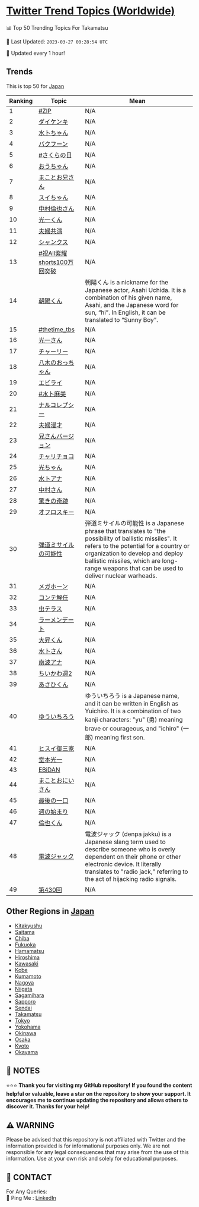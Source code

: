 [Twitter Trend Topics (Worldwide)](https://github.com/ErcinDedeoglu/Twitter-Trend-Topics)
==========


📊 Top 50 Trending Topics For Takamatsu

📆 Last Updated: `2023-03-27 00:28:54 UTC`

🔧 Updated every 1 hour!


## Trends

This is top 50 for [Japan](</Japan>)

| Ranking | Topic | Mean |
| ------- | ------------ | ------------ |
| 1 | [#ZIP](http://twitter.com/search?q=%23ZIP) | N/A |
| 2 | [ダイケンキ](http://twitter.com/search?q=%e3%83%80%e3%82%a4%e3%82%b1%e3%83%b3%e3%82%ad) | N/A |
| 3 | [水卜ちゃん](http://twitter.com/search?q=%e6%b0%b4%e5%8d%9c%e3%81%a1%e3%82%83%e3%82%93) | N/A |
| 4 | [バクフーン](http://twitter.com/search?q=%e3%83%90%e3%82%af%e3%83%95%e3%83%bc%e3%83%b3) | N/A |
| 5 | [#さくらの日](http://twitter.com/search?q=%23%e3%81%95%e3%81%8f%e3%82%89%e3%81%ae%e6%97%a5) | N/A |
| 6 | [おうちゃん](http://twitter.com/search?q=%e3%81%8a%e3%81%86%e3%81%a1%e3%82%83%e3%82%93) | N/A |
| 7 | [まことお兄さん](http://twitter.com/search?q=%e3%81%be%e3%81%93%e3%81%a8%e3%81%8a%e5%85%84%e3%81%95%e3%82%93) | N/A |
| 8 | [スイちゃん](http://twitter.com/search?q=%e3%82%b9%e3%82%a4%e3%81%a1%e3%82%83%e3%82%93) | N/A |
| 9 | [中村倫也さん](http://twitter.com/search?q=%e4%b8%ad%e6%9d%91%e5%80%ab%e4%b9%9f%e3%81%95%e3%82%93) | N/A |
| 10 | [光一くん](http://twitter.com/search?q=%e5%85%89%e4%b8%80%e3%81%8f%e3%82%93) | N/A |
| 11 | [夫婦共演](http://twitter.com/search?q=%e5%a4%ab%e5%a9%a6%e5%85%b1%e6%bc%94) | N/A |
| 12 | [シャンクス](http://twitter.com/search?q=%e3%82%b7%e3%83%a3%e3%83%b3%e3%82%af%e3%82%b9) | N/A |
| 13 | [#祝All紫耀shorts100万回突破](http://twitter.com/search?q=%23%e7%a5%9dAll%e7%b4%ab%e8%80%80shorts100%e4%b8%87%e5%9b%9e%e7%aa%81%e7%a0%b4) | N/A |
| 14 | [朝陽くん](http://twitter.com/search?q=%e6%9c%9d%e9%99%bd%e3%81%8f%e3%82%93) | 朝陽くん is a nickname for the Japanese actor, Asahi Uchida. It is a combination of his given name, Asahi, and the Japanese word for sun, “hi”. In English, it can be translated to “Sunny Boy”. |
| 15 | [#thetime_tbs](http://twitter.com/search?q=%23thetime_tbs) | N/A |
| 16 | [光一さん](http://twitter.com/search?q=%e5%85%89%e4%b8%80%e3%81%95%e3%82%93) | N/A |
| 17 | [チャーリー](http://twitter.com/search?q=%e3%83%81%e3%83%a3%e3%83%bc%e3%83%aa%e3%83%bc) | N/A |
| 18 | [八木のおっちゃん](http://twitter.com/search?q=%e5%85%ab%e6%9c%a8%e3%81%ae%e3%81%8a%e3%81%a3%e3%81%a1%e3%82%83%e3%82%93) | N/A |
| 19 | [エビライ](http://twitter.com/search?q=%e3%82%a8%e3%83%93%e3%83%a9%e3%82%a4) | N/A |
| 20 | [#水卜麻美](http://twitter.com/search?q=%23%e6%b0%b4%e5%8d%9c%e9%ba%bb%e7%be%8e) | N/A |
| 21 | [ナルコレプシー](http://twitter.com/search?q=%e3%83%8a%e3%83%ab%e3%82%b3%e3%83%ac%e3%83%97%e3%82%b7%e3%83%bc) | N/A |
| 22 | [夫婦漫才](http://twitter.com/search?q=%e5%a4%ab%e5%a9%a6%e6%bc%ab%e6%89%8d) | N/A |
| 23 | [兄さんバージョン](http://twitter.com/search?q=%e5%85%84%e3%81%95%e3%82%93%e3%83%90%e3%83%bc%e3%82%b8%e3%83%a7%e3%83%b3) | N/A |
| 24 | [チャリチョコ](http://twitter.com/search?q=%e3%83%81%e3%83%a3%e3%83%aa%e3%83%81%e3%83%a7%e3%82%b3) | N/A |
| 25 | [光ちゃん](http://twitter.com/search?q=%e5%85%89%e3%81%a1%e3%82%83%e3%82%93) | N/A |
| 26 | [水卜アナ](http://twitter.com/search?q=%e6%b0%b4%e5%8d%9c%e3%82%a2%e3%83%8a) | N/A |
| 27 | [中村さん](http://twitter.com/search?q=%e4%b8%ad%e6%9d%91%e3%81%95%e3%82%93) | N/A |
| 28 | [驚きの奇跡](http://twitter.com/search?q=%e9%a9%9a%e3%81%8d%e3%81%ae%e5%a5%87%e8%b7%a1) | N/A |
| 29 | [オフロスキー](http://twitter.com/search?q=%e3%82%aa%e3%83%95%e3%83%ad%e3%82%b9%e3%82%ad%e3%83%bc) | N/A |
| 30 | [弾道ミサイルの可能性](http://twitter.com/search?q=%e5%bc%be%e9%81%93%e3%83%9f%e3%82%b5%e3%82%a4%e3%83%ab%e3%81%ae%e5%8f%af%e8%83%bd%e6%80%a7) | 弾道ミサイルの可能性 is a Japanese phrase that translates to "the possibility of ballistic missiles". It refers to the potential for a country or organization to develop and deploy ballistic missiles, which are long-range weapons that can be used to deliver nuclear warheads. |
| 31 | [メガホーン](http://twitter.com/search?q=%e3%83%a1%e3%82%ac%e3%83%9b%e3%83%bc%e3%83%b3) | N/A |
| 32 | [コンテ解任](http://twitter.com/search?q=%e3%82%b3%e3%83%b3%e3%83%86%e8%a7%a3%e4%bb%bb) | N/A |
| 33 | [虫テラス](http://twitter.com/search?q=%e8%99%ab%e3%83%86%e3%83%a9%e3%82%b9) | N/A |
| 34 | [ラーメンデート](http://twitter.com/search?q=%e3%83%a9%e3%83%bc%e3%83%a1%e3%83%b3%e3%83%87%e3%83%bc%e3%83%88) | N/A |
| 35 | [大昇くん](http://twitter.com/search?q=%e5%a4%a7%e6%98%87%e3%81%8f%e3%82%93) | N/A |
| 36 | [水卜さん](http://twitter.com/search?q=%e6%b0%b4%e5%8d%9c%e3%81%95%e3%82%93) | N/A |
| 37 | [南波アナ](http://twitter.com/search?q=%e5%8d%97%e6%b3%a2%e3%82%a2%e3%83%8a) | N/A |
| 38 | [ちいかわ週2](http://twitter.com/search?q=%e3%81%a1%e3%81%84%e3%81%8b%e3%82%8f%e9%80%b12) | N/A |
| 39 | [あさひくん](http://twitter.com/search?q=%e3%81%82%e3%81%95%e3%81%b2%e3%81%8f%e3%82%93) | N/A |
| 40 | [ゆういちろう](http://twitter.com/search?q=%e3%82%86%e3%81%86%e3%81%84%e3%81%a1%e3%82%8d%e3%81%86) | ゆういちろう is a Japanese name, and it can be written in English as Yuichiro. It is a combination of two kanji characters: "yu" (勇) meaning brave or courageous, and "ichiro" (一郎) meaning first son. |
| 41 | [ヒスイ御三家](http://twitter.com/search?q=%e3%83%92%e3%82%b9%e3%82%a4%e5%be%a1%e4%b8%89%e5%ae%b6) | N/A |
| 42 | [堂本光一](http://twitter.com/search?q=%e5%a0%82%e6%9c%ac%e5%85%89%e4%b8%80) | N/A |
| 43 | [EBiDAN](http://twitter.com/search?q=EBiDAN) | N/A |
| 44 | [まことおにいさん](http://twitter.com/search?q=%e3%81%be%e3%81%93%e3%81%a8%e3%81%8a%e3%81%ab%e3%81%84%e3%81%95%e3%82%93) | N/A |
| 45 | [最後の一口](http://twitter.com/search?q=%e6%9c%80%e5%be%8c%e3%81%ae%e4%b8%80%e5%8f%a3) | N/A |
| 46 | [週の始まり](http://twitter.com/search?q=%e9%80%b1%e3%81%ae%e5%a7%8b%e3%81%be%e3%82%8a) | N/A |
| 47 | [倫也くん](http://twitter.com/search?q=%e5%80%ab%e4%b9%9f%e3%81%8f%e3%82%93) | N/A |
| 48 | [電波ジャック](http://twitter.com/search?q=%e9%9b%bb%e6%b3%a2%e3%82%b8%e3%83%a3%e3%83%83%e3%82%af) | 電波ジャック (denpa jakku) is a Japanese slang term used to describe someone who is overly dependent on their phone or other electronic device. It literally translates to "radio jack," referring to the act of hijacking radio signals. |
| 49 | [第430回](http://twitter.com/search?q=%e7%ac%ac430%e5%9b%9e) | N/A |



## Other Regions in [Japan](</Japan>)

* [Kitakyushu](</Japan/Kitakyushu.md>)
* [Saitama](</Japan/Saitama.md>)
* [Chiba](</Japan/Chiba.md>)
* [Fukuoka](</Japan/Fukuoka.md>)
* [Hamamatsu](</Japan/Hamamatsu.md>)
* [Hiroshima](</Japan/Hiroshima.md>)
* [Kawasaki](</Japan/Kawasaki.md>)
* [Kobe](</Japan/Kobe.md>)
* [Kumamoto](</Japan/Kumamoto.md>)
* [Nagoya](</Japan/Nagoya.md>)
* [Niigata](</Japan/Niigata.md>)
* [Sagamihara](</Japan/Sagamihara.md>)
* [Sapporo](</Japan/Sapporo.md>)
* [Sendai](</Japan/Sendai.md>)
* [Takamatsu](</Japan/Takamatsu.md>)
* [Tokyo](</Japan/Tokyo.md>)
* [Yokohama](</Japan/Yokohama.md>)
* [Okinawa](</Japan/Okinawa.md>)
* [Osaka](</Japan/Osaka.md>)
* [Kyoto](</Japan/Kyoto.md>)
* [Okayama](</Japan/Okayama.md>)



## 📝 NOTES

⭐⭐⭐ **Thank you for visiting my GitHub repository! If you found the content helpful or valuable, leave a star on the repository to show your support. It encourages me to continue updating the repository and allows others to discover it. Thanks for your help!**


## ⚠️ WARNING

Please be advised that this repository is not affiliated with Twitter and the information provided is for informational purposes only. We are not responsible for any legal consequences that may arise from the use of this information. Use at your own risk and solely for educational purposes.


## 📨 CONTACT

 For Any Queries:  
            🏓 Ping Me : [LinkedIn](https://www.linkedin.com/in/ercindedeoglu/)
